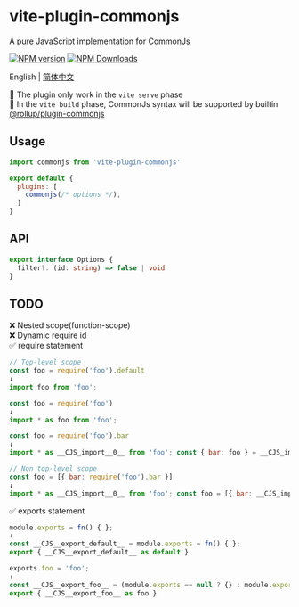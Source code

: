 # vite-plugin-commonjs
A pure JavaScript implementation for CommonJs

[![NPM version](https://img.shields.io/npm/v/vite-plugin-commonjs.svg?style=flat)](https://npmjs.org/package/vite-plugin-commonjs)
[![NPM Downloads](https://img.shields.io/npm/dm/vite-plugin-commonjs.svg?style=flat)](https://npmjs.org/package/vite-plugin-commonjs)

English | [简体中文](https://github.com/vite-plugin/vite-plugin-commonjs/blob/main/README.zh-CN.md)

🔨 The plugin only work in the  `vite serve` phase  
🚚 In the `vite build` phase, CommonJs syntax will be supported by builtin [@rollup/plugin-commonjs](https://www.npmjs.com/package/@rollup/plugin-commonjs)  

## Usage

```js
import commonjs from 'vite-plugin-commonjs'

export default {
  plugins: [
    commonjs(/* options */),
  ]
}
```

## API

```ts
export interface Options {
  filter?: (id: string) => false | void
}
```

## TODO

❌ Nested scope(function-scope)  
❌ Dynamic require id  
✅ require statement  

```js
// Top-level scope
const foo = require('foo').default
↓
import foo from 'foo';

const foo = require('foo')
↓
import * as foo from 'foo';

const foo = require('foo').bar
↓
import * as __CJS_import__0__ from 'foo'; const { bar: foo } = __CJS_import__0__;

// Non top-level scope
const foo = [{ bar: require('foo').bar }]
↓
import * as __CJS_import__0__ from 'foo'; const foo = [{ bar: __CJS_import__0__.bar }]
```

✅ exports statement  

```js
module.exports = fn() { };
↓
const __CJS__export_default__ = module.exports = fn() { };
export { __CJS__export_default__ as default }

exports.foo = 'foo';
↓
const __CJS__export_foo__ = (module.exports == null ? {} : module.exports).foo;
export { __CJS__export_foo__ as foo }
```
